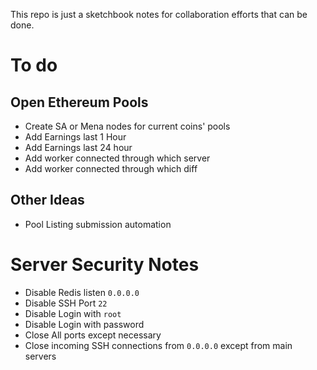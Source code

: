 This repo is just a sketchbook notes for collaboration efforts that can be done.


# To do
## Open Ethereum Pools
- Create SA or Mena nodes for current coins' pools
- Add Earnings last 1 Hour
- Add Earnings last 24 hour
- Add worker connected through which server
- Add worker connected through which diff


## Other Ideas
- Pool Listing submission automation


# Server Security Notes
- Disable Redis listen `0.0.0.0`
- Disable SSH Port `22`
- Disable Login with `root`
- Disable Login with password
- Close All ports except necessary
- Close incoming SSH connections from `0.0.0.0` except from main servers
